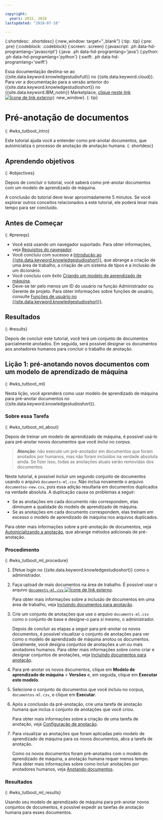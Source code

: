 ```yaml
---

copyright:
  years: 2015, 2018
lastupdated: "2018-07-18"

---
```


{:shortdesc: .shortdesc}
{:new_window: target="_blank"}
{:tip: .tip}
{:pre: .pre}
{:codeblock: .codeblock}
{:screen: .screen}
{:javascript: .ph data-hd-programlang='javascript'}
{:java: .ph data-hd-programlang='java'}
{:python: .ph data-hd-programlang='python'}
{:swift: .ph data-hd-programlang='swift'}

Essa documentação destina-se ao {{site.data.keyword.knowledgestudiofull}} no {{site.data.keyword.cloud}}. Para ver a documentação para a versão anterior do {{site.data.keyword.knowledgestudioshort}} no {{site.data.keyword.IBM_notm}} Marketplace, [clique neste link ![Ícone de link externo](../../icons/launch-glyph.svg "Ícone de link externo")](https://{DomainName}/docs/services/knowledge-studio/tutorials-bootstrap-annotation.html){: new_window}.
{: tip}

# Pré-anotação de documentos
{: #wks_tutboot_intro}

Este tutorial ajuda você a entender como pré-anotar documentos, que autoinicializa o processo de anotação de anotação humana.
{: shortdesc}

## Aprendendo objetivos
{: #objectives}

Depois de concluir o tutorial, você saberá como pré-anotar documentos com um modelo de aprendizado de máquina.

A conclusão do tutorial deve levar aproximadamente 5 minutos. Se você explorar outros conceitos relacionados a este tutorial, ele poderá levar mais tempo para ser concluído.

## Antes de Começar
{: #prereqs}

- Você está usando um navegador suportado. Para obter informações, veja [Requisitos do navegador](/docs/services/watson-knowledge-studio/system-requirements.html).
- Você concluiu com sucesso a [Introdução ao {{site.data.keyword.knowledgestudioshort}}](/docs/services/watson-knowledge-studio/tutorials-create-project.html), que abrange a criação de uma área de trabalho, a criação de um sistema de tipos e a inclusão de um dicionário.
- Você concluiu com êxito [Criando um modelo de aprendizado de máquina](/docs/services/watson-knowledge-studio/tutorials-create-ml-model.html).
- Deve-se ter pelo menos um ID do usuário na função Administrador ou Gerente de projeto. Para obter informações sobre funções de usuário, consulte [Funções de usuário no {{site.data.keyword.knowledgestudioshort}}](/docs/services/watson-knowledge-studio/roles.html).

## Resultados
{: #results}

Depois de concluir este tutorial, você terá um conjunto de documentos parcialmente anotados. Em seguida, será possível designar os documentos aos anotadores humanos para concluir o trabalho de anotação.

## Lição 1: pré-anotando novos documentos com um modelo de aprendizado de máquina
{: #wks_tutboot_ml}

Nesta lição, você aprenderá como usar modelo de aprendizado de máquina para pré-anotar documentos no {{site.data.keyword.knowledgestudioshort}}.

### Sobre essa Tarefa
{: #wks_tutboot_ml_about}

Depois de treinar um modelo de aprendizado de máquina, é possível usá-lo para pré-anotar novos documentos que você inclui no corpus.

> **Atenção:** não execute um pré-anotador em documentos que foram anotados por humanos, mas não foram incluídos na verdade absoluta ainda. Se fizer isso, todas as anotações atuais serão removidas dos documentos.

Neste tutorial, é possível incluir um segundo conjunto de documentos usando o arquivo `documents-ml.csv`. Não inclua novamente o arquivo `documentos-new.csv`, pois essa adição resultaria em documentos duplicados na verdade absoluta. A duplicação causa os problemas a seguir:

- Se as anotações em cada documento não correspondem, elas diminuem a qualidade do modelo de aprendizado de máquina.
- Se as anotações em cada documento correspondem, elas treinam em excesso o modelo de aprendizado de máquina nos arquivos duplicados.

Para obter mais informações sobre a pré-anotação de documentos, veja [Autoinicializando a anotação](/docs/services/watson-knowledge-studio/preannotation.html), que abrange métodos adicionais de pré-anotação.

### Procedimento
{: #wks_tutboot_ml_procedure}

1. Efetue login no {{site.data.keyword.knowledgestudioshort}} como o administrador.
1. Faça upload de mais documentos na área de trabalho. É possível usar o arquivo <a target="_blank" href="https://watson-developer-cloud.github.io/doc-tutorial-downloads/knowledge-studio/documents-ml.csv" download>`documents-ml.csv` <img src="../../icons/launch-glyph.svg" alt="Ícone de link externo" title="Ícone de link externo" class="style-scope doc-content"></a>.

    Para obter mais informações sobre a inclusão de documentos em uma área de trabalho, veja [Incluindo documentos para anotação](/docs/services/watson-knowledge-studio/documents-for-annotation.html).

1. Crie um conjunto de anotações que use o arquivo `documents-ml.csv` como o conjunto de base e designe-o para si mesmo, o administrador.

    Depois de concluir as etapas a seguir para pré-anotar os novos documentos, é possível visualizar o conjunto de anotações para ver como o modelo de aprendizado de máquina anotou os documentos. Geralmente, você designa conjuntos de anotações a um ou mais anotadores humanos. Para obter mais informações sobre como criar e designar conjuntos de anotações, veja [Incluindo documentos para anotação](/docs/services/watson-knowledge-studio/documents-for-annotation.html).

1. Para pré-anotar os novos documentos, clique em **Modelo de aprendizado de máquina** > **Versões** e, em seguida, clique em **Executar este modelo**.
1. Selecione o conjunto de documentos que você incluiu no corpus, `documentos-ml.csv`, e clique em **Executar**.
1. Após a conclusão da pré-anotação, crie uma tarefa de anotação humana que inclua o conjunto de anotações que você criou.

    Para obter mais informações sobre a criação de uma tarefa de anotação, veja [Configuração de anotação](/docs/services/watson-knowledge-studio/annotate-documents.html).

1. Para visualizar as anotações que foram aplicadas pelo modelo de aprendizado de máquina para os novos documentos, abra a tarefa de anotação.

    Como os novos documentos foram pré-anotados com o modelo de aprendizado de máquina, a anotação humana requer menos tempo. Para obter mais informações sobre como incluir anotações por anotadores humanos, veja [Anotando documentos](/docs/services/watson-knowledge-studio/user-guide.html).

### Resultados
{: #wks_tutboot_ml_results}

Usando seu modelo de aprendizado de máquina para pré-anotar novos conjuntos de documentos, é possível expedir as tarefas de anotação humana para esses documentos.
